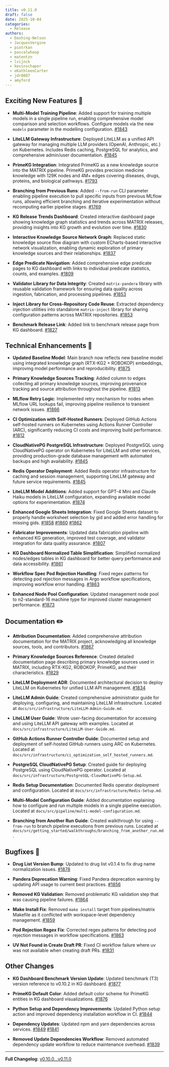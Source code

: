 ```yaml
---
title: v0.11.0
draft: false
date: 2025-10-04
categories:
  - Release
authors:
  - Dashing-Nelson
  - JacquesVergine
  - piotrkan
  - pascalwhoop
  - matentzn
  - lvijnck
  - kevinschaper
  - eKathleenCarter
  - jdr0887
  - amyford
---
```


## Exciting New Features 🎉

- **Multi-Model Training Pipeline**: Added support for training multiple models in a single pipeline run, enabling comprehensive model comparison and selection workflows. Configure models via the new `models` parameter in the modelling configuration. [#1843](https://github.com/everycure-org/matrix/pull/1843)

- **LiteLLM Gateway Infrastructure**: Deployed LiteLLM as a unified API gateway for managing multiple LLM providers (OpenAI, Anthropic, etc.) on Kubernetes. Includes Redis caching, PostgreSQL for analytics, and comprehensive admin/user documentation. [#1845](https://github.com/everycure-org/matrix/pull/1845)

- **PrimeKG Integration**: Integrated PrimeKG as a new knowledge source into the MATRIX pipeline. PrimeKG provides precision medicine knowledge with 129K nodes and 4M+ edges covering diseases, drugs, proteins, and biological pathways. [#1793](https://github.com/everycure-org/matrix/pull/1793)

- **Branching from Previous Runs**: Added `--from-run` CLI parameter enabling pipeline execution to pull specific inputs from previous MLflow runs, allowing efficient branching and iterative experimentation without recomputing earlier pipeline stages. [#1769](https://github.com/everycure-org/matrix/pull/1769)

- **KG Release Trends Dashboard**: Created interactive dashboard page showing knowledge graph statistics and trends across MATRIX releases, providing insights into KG growth and evolution over time. [#1830](https://github.com/everycure-org/matrix/pull/1830)

- **Interactive Knowledge Source Network Graph**: Replaced static knowledge source flow diagram with custom ECharts-based interactive network visualization, enabling dynamic exploration of primary knowledge sources and their relationships. [#1837](https://github.com/everycure-org/matrix/pull/1837)

- **Edge Predicate Navigation**: Added comprehensive edge predicate pages to KG dashboard with links to individual predicate statistics, counts, and examples. [#1809](https://github.com/everycure-org/matrix/pull/1809)

- **Validator Library for Data Integrity**: Created `matrix-pandera` library with reusable validation framework for ensuring data quality across ingestion, fabrication, and processing pipelines. [#1853](https://github.com/everycure-org/matrix/pull/1853)

- **Inject Library for Cross-Repository Code Reuse**: Extracted dependency injection utilities into standalone `matrix-inject` library for sharing configuration patterns across MATRIX repositories. [#1853](https://github.com/everycure-org/matrix/pull/1853)

- **Benchmark Release Link**: Added link to benchmark release page from KG dashboard. [#1827](https://github.com/everycure-org/matrix/pull/1827)

## Technical Enhancements 🧰

- **Updated Baseline Model**: Main branch now reflects new baseline model using integrated knowledge graph (RTX-KG2 + ROBOKOP) embeddings, improving model performance and reproducibility. [#1875](https://github.com/everycure-org/matrix/pull/1875)

- **Primary Knowledge Sources Tracking**: Added column to edges collecting all primary knowledge sources, improving provenance tracking and source attribution throughout the pipeline. [#1813](https://github.com/everycure-org/matrix/pull/1813)

- **MLflow Retry Logic**: Implemented retry mechanism for nodes when MLflow URL lookups fail, improving pipeline resilience to transient network issues. [#1866](https://github.com/everycure-org/matrix/pull/1866)

- **CI Optimization with Self-Hosted Runners**: Deployed GitHub Actions self-hosted runners on Kubernetes using Actions Runner Controller (ARC), significantly reducing CI costs and improving build performance. [#1812](https://github.com/everycure-org/matrix/pull/1812)

- **CloudNativePG PostgreSQL Infrastructure**: Deployed PostgreSQL using CloudNativePG operator on Kubernetes for LiteLLM and other services, providing production-grade database management with automated backups and high availability. [#1845](https://github.com/everycure-org/matrix/pull/1845)

- **Redis Operator Deployment**: Added Redis operator infrastructure for caching and session management, supporting LiteLLM gateway and future service requirements. [#1845](https://github.com/everycure-org/matrix/pull/1845)

- **LiteLLM Model Additions**: Added support for GPT-4 Mini and Claude Haiku models in LiteLLM configuration, expanding available model options for experimentation. [#1874](https://github.com/everycure-org/matrix/pull/1874)

- **Enhanced Google Sheets Integration**: Fixed Google Sheets dataset to properly handle worksheet selection by gid and added error handling for missing gids. [#1858](https://github.com/everycure-org/matrix/pull/1858) [#1860](https://github.com/everycure-org/matrix/pull/1860) [#1862](https://github.com/everycure-org/matrix/pull/1862)

- **Fabricator Improvements**: Updated data fabrication pipeline with enhanced KG generation, improved test coverage, and validator integration for data quality assurance. [#1807](https://github.com/everycure-org/matrix/pull/1807)

- **KG Dashboard Normalized Table Simplification**: Simplified normalized nodes/edges tables in KG dashboard for better query performance and data accessibility. [#1861](https://github.com/everycure-org/matrix/pull/1861)

- **Workflow Spec Pod Rejection Handling**: Fixed regex patterns for detecting pod rejection messages in Argo workflow specifications, improving workflow error handling. [#1863](https://github.com/everycure-org/matrix/pull/1863)

- **Enhanced Node Pool Configuration**: Updated management node pool to n2-standard-16 machine type for improved cluster management performance. [#1873](https://github.com/everycure-org/matrix/pull/1873)


## Documentation ✏️

- **Attribution Documentation**: Added comprehensive attribution documentation for the MATRIX project, acknowledging all knowledge sources, tools, and contributors. [#1867](https://github.com/everycure-org/matrix/pull/1867)

- **Primary Knowledge Sources Reference**: Created detailed documentation page describing primary knowledge sources used in MATRIX, including RTX-KG2, ROBOKOP, PrimeKG, and their characteristics. [#1829](https://github.com/everycure-org/matrix/pull/1829)

- **LiteLLM Deployment ADR**: Documented architectural decision to deploy LiteLLM on Kubernetes for unified LLM API management. [#1834](https://github.com/everycure-org/matrix/pull/1834)

- **LiteLLM Admin Guide**: Created comprehensive administrator guide for deploying, configuring, and maintaining LiteLLM infrastructure. Located at `docs/src/infrastructure/LiteLLM-Admin-Guide.md`.

- **LiteLLM User Guide**: Wrote user-facing documentation for accessing and using LiteLLM API gateway with examples. Located at `docs/src/infrastructure/LiteLLM-User-Guide.md`.

- **GitHub Actions Runner Controller Guide**: Documented setup and deployment of self-hosted GitHub runners using ARC on Kubernetes. Located at `docs/src/infrastructure/ci_optimization_self_hosted_runners.md`.

- **PostgreSQL CloudNativePG Setup**: Created guide for deploying PostgreSQL using CloudNativePG operator. Located at `docs/src/infrastructure/PostgreSQL-CloudNativePG-Setup.md`.

- **Redis Setup Documentation**: Documented Redis operator deployment and configuration. Located at `docs/src/infrastructure/Redis-Setup.md`.

- **Multi-Model Configuration Guide**: Added documentation explaining how to configure and run multiple models in a single pipeline execution. Located at `docs/src/pipeline/multi-model-configuration.md`.

- **Branching from Another Run Guide**: Created walkthrough for using `--from-run` to branch pipeline executions from previous runs. Located at `docs/src/getting_started/walkthroughs/branching_from_another_run.md`.

## Bugfixes 🐛

- **Drug List Version Bump**: Updated to drug list v0.1.4 to fix drug name normalization issues. [#1878](https://github.com/everycure-org/matrix/pull/1878)

- **Pandera Deprecation Warning**: Fixed Pandera deprecation warning by updating API usage to current best practices. [#1856](https://github.com/everycure-org/matrix/pull/1856)

- **Removed KG Validation**: Removed problematic KG validation step that was causing pipeline failures. [#1864](https://github.com/everycure-org/matrix/pull/1864)

- **Make Install Fix**: Removed `make install` target from pipelines/matrix Makefile as it conflicted with workspace-level dependency management. [#1859](https://github.com/everycure-org/matrix/pull/1859)


- **Pod Rejection Regex Fix**: Corrected regex patterns for detecting pod rejection messages in workflow specifications. [#1863](https://github.com/everycure-org/matrix/pull/1863)

- **UV Not Found in Create Draft PR**: Fixed CI workflow failure where uv was not available when creating draft PRs. [#1831](https://github.com/everycure-org/matrix/pull/1831)

## Other Changes

- **KG Dashboard Benchmark Version Update**: Updated benchmark (T3) version reference to v0.10.2 in KG dashboard. [#1877](https://github.com/everycure-org/matrix/pull/1877)

- **PrimeKG Default Color**: Added default color scheme for PrimeKG entities in KG dashboard visualizations. [#1876](https://github.com/everycure-org/matrix/pull/1876)

- **Python Setup and Dependency Improvements**: Updated Python setup action and improved dependency installation workflow in CI. [#1844](https://github.com/everycure-org/matrix/pull/1844)

- **Dependency Updates**: Updated npm and yarn dependencies across services. [#1849](https://github.com/everycure-org/matrix/pull/1849) [#1841](https://github.com/everycure-org/matrix/pull/1841)

- **Removed Update Dependencies Workflow**: Removed automated dependency update workflow to reduce maintenance overhead. [#1839](https://github.com/everycure-org/matrix/pull/1839)


---

**Full Changelog**: [v0.10.0...v0.11.0](https://github.com/everycure-org/matrix/pull/compare/v0.10.0...v0.11.0)
